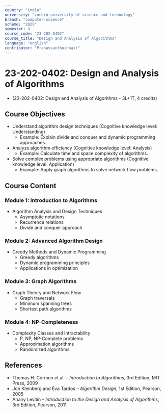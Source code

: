 ```yaml
---
country: "india"
university: "cochin-university-of-science-and-technology"
branch: "computer-science"
scheme: "2025"
semester: 4
course_code: "23-202-0402"
course_title: "Design and Analysis of Algorithms"
language: "english"
contributor: "Pranavsanthoshnair"
---
```


# 23-202-0402: Design and Analysis of Algorithms
  - (23-202-0402: Design and Analysis of Algorithms - 3L+1T, 4 credits)

## Course Objectives

* Understand algorithm design techniques (Cognitive knowledge level: Understanding)
    - Example: Explain divide and conquer and dynamic programming approaches.
* Analyze algorithm efficiency (Cognitive knowledge level: Analysis)
    - Example: Calculate time and space complexity of algorithms.
* Solve complex problems using appropriate algorithms (Cognitive knowledge level: Application)
    - Example: Apply graph algorithms to solve network flow problems.

## Course Content

### Module 1: Introduction to Algorithms

* Algorithm Analysis and Design Techniques
  - Asymptotic notations
  - Recurrence relations
  - Divide and conquer approach

### Module 2: Advanced Algorithm Design

* Greedy Methods and Dynamic Programming
  - Greedy algorithms
  - Dynamic programming principles
  - Applications in optimization

### Module 3: Graph Algorithms

* Graph Theory and Network Flow
  - Graph traversals
  - Minimum spanning trees
  - Shortest path algorithms

### Module 4: NP-Completeness

* Complexity Classes and Intractability
  - P, NP, NP-Complete problems
  - Approximation algorithms
  - Randomized algorithms

## References
* Thomas H. Cormen et al. – *Introduction to Algorithms*, 3rd Edition, MIT Press, 2009
* Jon Kleinberg and Éva Tardos – *Algorithm Design*, 1st Edition, Pearson, 2005
* Anany Levitin – *Introduction to the Design and Analysis of Algorithms*, 3rd Edition, Pearson, 2011

